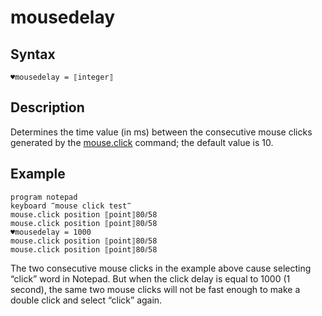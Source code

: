 # mousedelay

## Syntax

```G1ANT
♥mousedelay = ⟦integer⟧
```

## Description

Determines the time value (in ms) between the consecutive mouse clicks generated by the [mouse.click](](https://manual.g1ant.com/link/G1ANT.Language/G1ANT.Addon.Core/Commands/MouseClickCommand.md)) command; the default value is 10.

## Example

```G1ANT
program notepad
keyboard ‴mouse click test‴
mouse.click position ⟦point⟧80⫽58
mouse.click position ⟦point⟧80⫽58
♥mousedelay = 1000
mouse.click position ⟦point⟧80⫽58
mouse.click position ⟦point⟧80⫽58
```

The two consecutive mouse clicks in the example above cause selecting “click” word in Notepad. But when the click delay is equal to 1000 (1 second), the same two mouse clicks will not be fast enough to make a double click and select “click” again.
